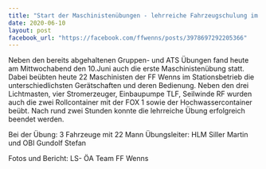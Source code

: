 ```yaml
---
title: "Start der Maschinistenübungen - lehrreiche Fahrzeugschulung im Stationsbetrieb"
date: 2020-06-10
layout: post
facebook_url: "https://facebook.com/ffwenns/posts/3978697292205366"
---
```


Neben den bereits abgehaltenen Gruppen- und ATS Übungen fand heute am Mittwochabend den 10.Juni auch die erste Maschinistenübung statt. Dabei beübten heute 22 Maschinisten der FF Wenns im Stationsbetrieb die unterschiedlichsten Gerätschaften und deren Bedienung. Neben den drei Lichtmasten, vier Stromerzeuger, Einbaupumpe TLF, Seilwinde RF wurden auch die zwei Rollcontainer mit der FOX 1 sowie der Hochwassercontainer beübt. Nach rund zwei Stunden konnte die lehrreiche Übung erfolgreich beendet werden.

Bei der Übung:
3 Fahrzeuge mit 22 Mann
Übungsleiter: HLM Siller Martin und OBI Gundolf Stefan 

Fotos und Bericht: LS- ÖA Team FF Wenns
